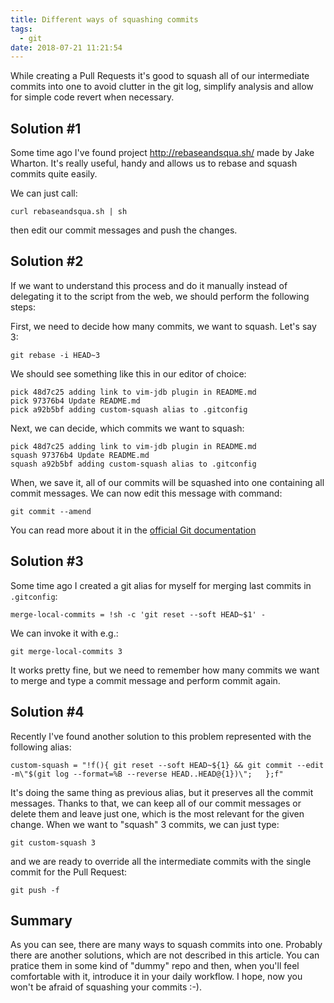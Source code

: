 ```yaml
---
title: Different ways of squashing commits
tags:
  - git
date: 2018-07-21 11:21:54
---
```



While creating a Pull Requests it's good to squash all of our intermediate commits into one to avoid clutter in the git log, simplify analysis and allow for simple code revert when necessary. 

## Solution #1

Some time ago I've found project http://rebaseandsqua.sh/ made by Jake Wharton. It's really useful, handy and allows us to rebase and squash commits quite easily. 

We can just call:

```
curl rebaseandsqua.sh | sh
```

then edit our commit messages and push the changes.

## Solution #2

If we want to understand this process and do it manually instead of delegating it to the script from the web, we should perform the following steps:

First, we need to decide how many commits, we want to squash. Let's say 3:

```
git rebase -i HEAD~3
```

We should see something like this in our editor of choice:

```
pick 48d7c25 adding link to vim-jdb plugin in README.md
pick 97376b4 Update README.md
pick a92b5bf adding custom-squash alias to .gitconfig
```

Next, we can decide, which commits we want to squash:

```
pick 48d7c25 adding link to vim-jdb plugin in README.md
squash 97376b4 Update README.md
squash a92b5bf adding custom-squash alias to .gitconfig
```

When, we save it, all of our commits will be squashed into one containing all commit messages.
We can now edit this message with command:

```
git commit --amend
```

You can read more about it in the [official Git documentation](https://git-scm.com/book/en/v2/Git-Tools-Rewriting-History)

## Solution #3

Some time ago I created a git alias for myself for merging last commits in `.gitconfig`:

```
merge-local-commits = !sh -c 'git reset --soft HEAD~$1' -
```

We can invoke it with e.g.:

```
git merge-local-commits 3
```

It works pretty fine, but we need to remember how many commits we want to merge and type a commit message and perform commit again.

## Solution #4

Recently I've found another solution to this problem represented with the following alias:

```
custom-squash = "!f(){ git reset --soft HEAD~${1} && git commit --edit -m\"$(git log --format=%B --reverse HEAD..HEAD@{1})\";   };f"
```

It's doing the same thing as previous alias, but it preserves all the commit messages. Thanks to that, we can keep all of our commit messages or delete them and leave just one, which is the most relevant for the given change. When we want to "squash" 3 commits, we can just type:

```
git custom-squash 3
```

and we are ready to override all the intermediate commits with the single commit for the Pull Request:

```
git push -f
```

## Summary

As you can see, there are many ways to squash commits into one. Probably there are another solutions, which are not described in this article. You can pratice them in some kind of "dummy" repo and then, when you'll feel comfortable with it, introduce it in your daily workflow. I hope, now you won't be afraid of squashing your commits :-).
